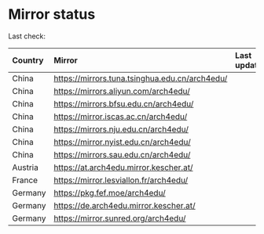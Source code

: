 <script src="./time.js"></script>
# Mirror status
Last check: <script type="text/javascript">localize(1699863784.6636503);</script>

|Country|Mirror|Last update|
|:------|:-----|:----------|
|China|https://mirrors.tuna.tsinghua.edu.cn/arch4edu/|<script type="text/javascript">localize(1699813783);</script>|
|China|https://mirrors.aliyun.com/arch4edu/|<script type="text/javascript">localize(1699813783);</script>|
|China|https://mirrors.bfsu.edu.cn/arch4edu/|<script type="text/javascript">localize(1699813783);</script>|
|China|https://mirror.iscas.ac.cn/arch4edu/|<script type="text/javascript">localize(1699813783);</script>|
|China|https://mirrors.nju.edu.cn/arch4edu/|<script type="text/javascript">localize(1699813783);</script>|
|China|https://mirror.nyist.edu.cn/arch4edu/|<script type="text/javascript">localize(1699813783);</script>|
|China|https://mirrors.sau.edu.cn/arch4edu/|<script type="text/javascript">localize(1699857091);</script>|
|Austria|https://at.arch4edu.mirror.kescher.at/|<script type="text/javascript">localize(1699857091);</script>|
|France|https://mirror.lesviallon.fr/arch4edu/|<script type="text/javascript">localize(1699813783);</script>|
|Germany|https://pkg.fef.moe/arch4edu/|<script type="text/javascript">localize(1699857091);</script>|
|Germany|https://de.arch4edu.mirror.kescher.at/|<script type="text/javascript">localize(1699857091);</script>|
|Germany|https://mirror.sunred.org/arch4edu/|<script type="text/javascript">localize(1699857091);</script>|

<script src="./tablefilter/tablefilter.js"></script>
<script src="./table.js"></script>